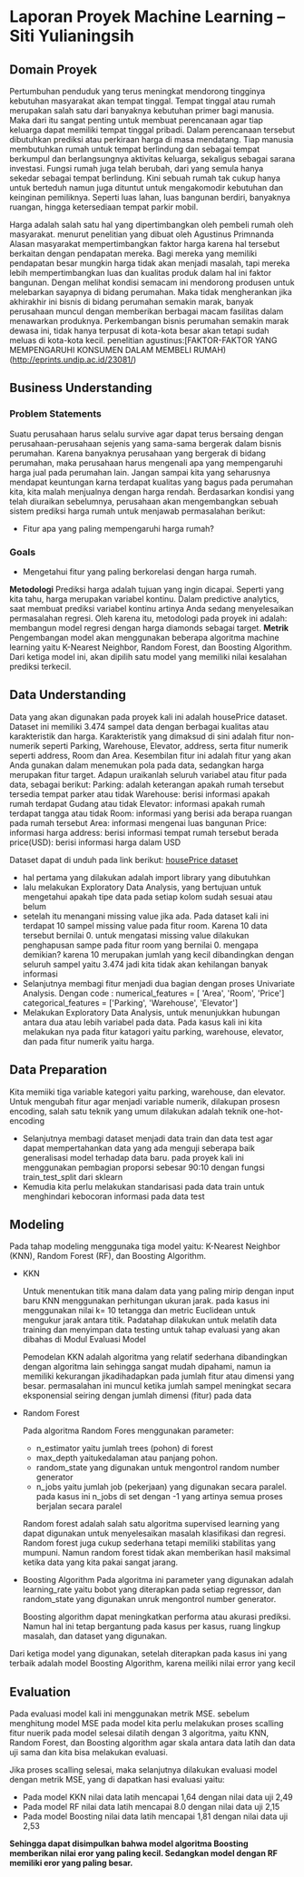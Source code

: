 # Laporan Proyek Machine Learning – Siti Yulianingsih
## Domain Proyek
Pertumbuhan penduduk yang terus meningkat mendorong tingginya kebutuhan masyarakat akan tempat tinggal. Tempat tinggal atau rumah merupakan salah satu dari banyaknya kebutuhan primer bagi manusia.  Maka dari itu sangat penting untuk membuat perencanaan agar tiap keluarga dapat memiliki tempat tinggal pribadi.  Dalam perencanaan tersebut dibutuhkan prediksi atau perkiraan harga di masa mendatang.  Tiap manusia membutuhkan rumah untuk tempat berlindung dan sebagai tempat berkumpul dan berlangsungnya aktivitas keluarga, sekaligus sebagai sarana investasi. Fungsi rumah juga telah berubah, dari yang semula hanya sekedar sebagai tempat berlindung. Kini sebuah rumah tak cukup hanya untuk berteduh namun juga dituntut untuk mengakomodir kebutuhan dan keinginan pemiliknya. Seperti luas lahan, luas bangunan  berdiri,  banyaknya  ruangan,  hingga  ketersediaan  tempat  parkir  mobil.

Harga adalah salah satu hal yang dipertimbangkan oleh pembeli rumah oleh masyarakat. menurut penelitian yang dibuat oleh Agustinus Primnanda Alasan masyarakat mempertimbangkan faktor harga karena hal tersebut berkaitan dengan pendapatan mereka. Bagi mereka yang memiliki pendapatan besar mungkin harga tidak akan menjadi masalah, tapi mereka lebih mempertimbangkan luas dan kualitas produk dalam hal ini faktor bangunan.
Dengan melihat kondisi semacam ini mendorong produsen untuk melebarkan sayapnya di bidang perumahan. Maka tidak mengherankan jika akhirakhir ini bisnis di bidang perumahan semakin marak, banyak perusahaan muncul dengan memberikan berbagai macam fasilitas dalam menawarkan produknya. Perkembangan bisnis perumahan semakin marak dewasa ini, tidak hanya terpusat di kota-kota besar akan tetapi sudah meluas di kota-kota kecil.
penelitian agustinus:[FAKTOR-FAKTOR YANG MEMPENGARUHI KONSUMEN DALAM MEMBELI RUMAH)(http://eprints.undip.ac.id/23081/)

## Business Understanding
### Problem Statements
Suatu perusahaan harus selalu survive agar dapat terus bersaing dengan perusahaan-perusahaan sejenis yang sama-sama bergerak dalam bisnis perumahan. Karena banyaknya perusahaan yang bergerak di bidang perumahan, maka perusahaan harus mengenali apa yang mempengaruhi harga jual pada perumahan lain. Jangan sampai kita yang seharusnya mendapat keuntungan karna terdapat kualitas yang bagus pada perumahan kita, kita malah menjualnya dengan harga rendah.
Berdasarkan kondisi yang telah diuraikan sebelumnya, perusahaan akan mengembangkan sebuah sistem prediksi harga rumah untuk menjawab permasalahan berikut:
- Fitur apa yang paling mempengaruhi harga rumah?

### Goals
- Mengetahui fitur yang paling berkorelasi dengan harga rumah.

**Metodologi**
Prediksi harga adalah tujuan yang ingin dicapai. Seperti yang kita tahu, harga merupakan variabel kontinu. Dalam predictive analytics, saat membuat prediksi variabel kontinu artinya Anda sedang menyelesaikan permasalahan regresi. Oleh karena itu, metodologi pada proyek ini adalah: membangun model regresi dengan harga diamonds sebagai target.
**Metrik**
Pengembangan model akan menggunakan beberapa algoritma machine learning yaitu K-Nearest Neighbor, Random Forest, dan Boosting Algorithm. Dari ketiga model ini, akan dipilih satu model yang memiliki nilai kesalahan prediksi terkecil.

## Data Understanding
Data yang akan digunakan pada proyek kali ini adalah housePrice dataset. Dataset ini memiliki 3.474 sampel data dengan berbagai kualitas atau karakteristik dan harga. Karakteristik yang dimaksud di sini adalah fitur non-numerik seperti Parking, Warehouse, Elevator, address, serta fitur numerik seperti address, Room dan  Area. Kesembilan fitur ini adalah fitur yang akan Anda gunakan dalam menemukan pola pada data, sedangkan harga merupakan fitur target.
Adapun uraikanlah seluruh variabel atau fitur pada data, sebagai berikut:
Parking: adalah keterangan apakah rumah tersebut tersedia tempat parker atau tidak
Warehouse: berisi informasi apakah rumah terdapat Gudang atau tidak
Elevator: informasi apakah rumah terdapat tangga  atau tidak
Room: informasi yang berisi ada berapa ruangan pada rumah tersebut
Area: informasi mengenai luas bangunan
Price: informasi harga
address: berisi informasi tempat rumah tersebut berada
price(USD): berisi informasi harga dalam USD

Dataset dapat di unduh pada link berikut: [housePrice dataset](https://www.kaggle.com/datasets/mokar2001/house-price-tehran-iran)

- hal pertama yang dilakukan adalah import library yang dibutuhkan
- lalu melakukan Exploratory Data Analysis, yang bertujuan  untuk mengetahui apakah tipe data pada setiap kolom sudah sesuai atau belum
- setelah itu menangani missing value jika ada. Pada dataset kali ini terdapat 10  sampel missing value pada fitur room. Karena 10 data tersebut bernilai 0. untuk mengatasi missing value dilakukan penghapusan sampe pada fitur room yang bernilai 0. mengapa demikian? karena 10 merupakan jumlah yang kecil dibandingkan dengan seluruh sampel yaitu 3.474 jadi kita tidak akan kehilangan banyak informasi
-	Selanjutnya membagi fitur menjadi dua bagian dengan proses Univariate Analysis. Dengan code :
numerical_features = [ 'Area', 'Room', 'Price']
categorical_features = ['Parking', 'Warehouse', 'Elevator']
-	Melakukan Exploratory Data Analysis, untuk menunjukkan hubungan antara dua atau lebih variabel pada data. Pada kasus kali ini kita melakukan nya pada fitur katagori yaitu parking, warehouse, elevator, dan pada fitur numerik yaitu harga.

## Data Preparation
Kita memiiki tiga variable kategori yaitu parking, warehouse, dan elevator. Untuk mengubah fitur agar menjadi variable numerik, dilakupan prosesn encoding, salah satu teknik yang umum dilakukan adalah teknik one-hot-encoding
-	Selanjutnya membagi dataset menjadi data train dan data test agar dapat mempertahankan data yang ada menguji seberapa baik generalisasi model terhadap data baru. pada proyek kali ini menggunakan pembagian proporsi sebesar 90:10 dengan fungsi train_test_split dari sklearn
-	 Kemudia kita perlu melakukan standarisasi pada data train untuk menghindari kebocoran informasi pada data test

## Modeling
Pada tahap modeling menggunaka tiga model yaitu: K-Nearest Neighbor (KNN), Random Forest (RF), dan  Boosting Algorithm.
-	KKN

      Untuk menentukan titik mana dalam data yang paling mirip dengan input baru KNN menggunakan perhitungan ukuran jarak. pada kasus ini menggunakan nilai k= 10             tetangga dan metric Euclidean untuk mengukur jarak antara titik. Padatahap dilakukan untuk melatih data training dan menyimpan data testing untuk tahap evaluasi       yang akan dibahas di Modul Evaluasi Model       
      
      Pemodelan KKN adalah algoritma yang relatif sederhana dibandingkan dengan algoritma lain sehingga sangat mudah dipahami, namun ia memiliki kekurangan                   jikadihadapkan pada jumlah fitur atau dimensi yang besar. permasalahan ini muncul ketika jumlah sampel meningkat secara eksponensial seiring dengan jumlah             dimensi (fitur) pada data
      
-    Random Forest

     Pada algoritma Random Fores menggunakan parameter:
     - n_estimator yaitu jumlah trees (pohon) di forest
     - max_depth yaitukedalaman atau panjang pohon. 
     - random_state yang digunakan untuk mengontrol random number generator 
     - n_jobs yaitu jumlah job (pekerjaan) yang digunakan secara paralel. pada kasus ini n_jobs di set  dengan -1 yang artinya semua proses berjalan secara        paralel

     Random forest adalah salah satu algoritma supervised learning yang dapat digunakan untuk menyelesaikan masalah klasifikasi dan regresi. Random forest juga cukup sederhana tetapi memiliki stabilitas yang mumpuni. Namun random forest  tidak akan memberikan hasil maksimal ketika data yang kita pakai sangat jarang.
      
-    Boosting Algorithm
     Pada algoritma ini parameter yang digunakan adalah learning_rate yaitu bobot yang diterapkan pada setiap regressor, dan random_state yang digunakan unruk        mengontrol number generator.
     
     Boosting algorithm dapat meningkatkan performa atau akurasi prediksi. Namun hal ini tetap bergantung pada kasus per kasus, ruang lingkup masalah, dan          dataset yang digunakan. 
     
Dari ketiga model yang digunakan, setelah diterapkan pada kasus ini yang terbaik adalah model Boosting Algorithm, karena meiliki nilai error yang kecil

## Evaluation
Pada evaluasi model kali ini menggunakan metrik MSE. sebelum menghitung model MSE pada model kita perlu melakukan proses scalling fitur nuerik pada model selesai dilatih dengan 3 algoritma, yaitu KNN, Random Forest, dan Boosting algorithm agar skala antara data latih dan data uji sama dan kita bisa melakukan evaluasi.
      
Jika proses scalling selesai, maka selanjutnya dilakukan evaluasi model dengan metrik MSE, yang di dapatkan hasi evaluasi yaitu:
- Pada model KKN nilai data latih mencapai 1,64 dengan nilai data uji 2,49
- Pada model RF nilai data latih mencapai 8.0 dengan nilai data uji 2,15
- Pada model Boosting nilai data latih mencapai 1,81 dengan nilai data uji 2,53

<b>Sehingga dapat disimpulkan bahwa model algoritma Boosting memberikan nilai eror yang paling kecil. Sedangkan model dengan RF memiliki eror yang paling besar.</b>

